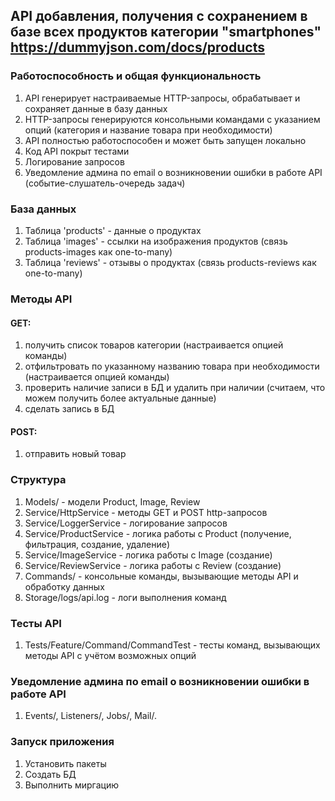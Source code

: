 ## API добавления, получения с сохранением в базе всех продуктов категории "smartphones" https://dummyjson.com/docs/products

### Работоспособность и общая функциональность
1. API генерирует настраиваемые HTTP-запросы, обрабатывает и сохраняет данные в базу данных
2. HTTP-запросы генерируются консольными командами с указанием опций (категория и название товара при необходимости)
3. API полностью работоспособен и может быть запущен локально
4. Код API покрыт тестами
5. Логирование запросов
6. Уведомление админа по email о возникновении ошибки в работе API (событие-слушатель-очередь задач)

### База данных
1. Таблица 'products' - данные о продуктах
2. Таблица 'images' - ссылки на изображения продуктов (связь products-images как one-to-many)
3. Таблица 'reviews' - отзывы о продуктах (связь products-reviews как one-to-many)

### Методы API 

####  GET: 
1. получить список товаров категории (настраивается опцией команды)
2. отфильтровать по указанному названию товара при необходимости (настраивается опцией команды)
3. проверить наличие записи в БД и удалить при наличии (считаем, что можем получить более актуальные данные)
4. сделать запись в БД

####  POST: 
1. отправить новый товар

### Структура
1. Models/ - модели Product, Image, Review
2. Service/HttpService - методы GET и POST http-запросов
3. Service/LoggerService - логирование запросов
4. Service/ProductService - логика работы с Product (получение, фильтрация, создание, удаление)
5. Service/ImageService - логика работы с Image (создание)
6. Service/ReviewService - логика работы с Review (создание)
7. Commands/ - консольные команды, вызывающие методы API и обработку данных
8. Storage/logs/api.log - логи выполнения команд

### Тесты API
1. Tests/Feature/Command/CommandTest - тесты команд, вызывающих методы API c учётом возможных опций

### Уведомление админа по email о возникновении ошибки в работе API
1. Events/, Listeners/, Jobs/, Mail/.

### Запуск приложения
1. Установить пакеты
2. Создать БД
3. Выполнить миргацию
